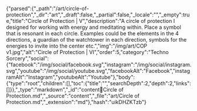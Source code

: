 {"parsed":{"_path":"/art/circle-of-protection","_dir":"art","_draft":false,"_partial":false,"_locale":"","_empty":true,"title":"Circle of Protection | V","description":"A circle of protection I designed for working with energy and meditating within. Place a symbol that is resonant in each circle. Examples could be the elements in the 4 directions, a guardian of the watchtower in each direction, symbols for the energies to invite into the center etc.","img":"/img/art/COP v1.jpg","alt":"Circle of Protection | VI","order":5,"category":"Techno Sorcery","social":{"facebook":"/img/social/facebook.svg","instagram":"/img/social/instagram.svg","youtube":"/img/social/youtube.svg","facebookAlt":"Facebook","instagramAlt":"Instagram","youtubeAlt":"Youtube"},"body":{"type":"root","children":[],"toc":{"title":"","searchDepth":2,"depth":2,"links":[]}},"_type":"markdown","_id":"content:art:Circle of Protection.md","_source":"content","_file":"art/Circle of Protection.md","_extension":"md"},"hash":"uikDHZKTzb"}